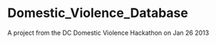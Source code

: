 Domestic_Violence_Database
==========================

A project from the DC Domestic Violence Hackathon on Jan 26 2013